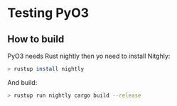 # Testing PyO3

How to build
-------------------
PyO3 needs Rust nightly then yo need to install Nitghly:

```bash
> rustup install nightly
```

And build:

```bash
> rustup run nightly cargo build --release
```